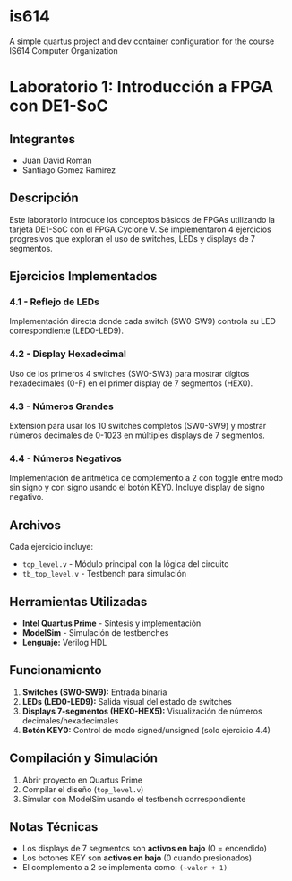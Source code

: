 # is614
A simple quartus project and dev container configuration for the course IS614 Computer Organization

# Laboratorio 1: Introducción a FPGA con DE1-SoC

## Integrantes

- Juan David Roman
- Santiago Gomez Ramirez
  
## Descripción

Este laboratorio introduce los conceptos básicos de FPGAs utilizando la tarjeta DE1-SoC con el FPGA Cyclone V. Se implementaron 4 ejercicios progresivos que exploran el uso de switches, LEDs y displays de 7 segmentos.

## Ejercicios Implementados

### 4.1 - Reflejo de LEDs
Implementación directa donde cada switch (SW0-SW9) controla su LED correspondiente (LED0-LED9).

### 4.2 - Display Hexadecimal
Uso de los primeros 4 switches (SW0-SW3) para mostrar dígitos hexadecimales (0-F) en el primer display de 7 segmentos (HEX0).

### 4.3 - Números Grandes
Extensión para usar los 10 switches completos (SW0-SW9) y mostrar números decimales de 0-1023 en múltiples displays de 7 segmentos.

### 4.4 - Números Negativos
Implementación de aritmética de complemento a 2 con toggle entre modo sin signo y con signo usando el botón KEY0. Incluye display de signo negativo.

## Archivos

Cada ejercicio incluye:
- `top_level.v` - Módulo principal con la lógica del circuito
- `tb_top_level.v` - Testbench para simulación

## Herramientas Utilizadas

- **Intel Quartus Prime** - Síntesis y implementación
- **ModelSim** - Simulación de testbenches
- **Lenguaje:** Verilog HDL

## Funcionamiento

1. **Switches (SW0-SW9):** Entrada binaria
2. **LEDs (LED0-LED9):** Salida visual del estado de switches
3. **Displays 7-segmentos (HEX0-HEX5):** Visualización de números decimales/hexadecimales
4. **Botón KEY0:** Control de modo signed/unsigned (solo ejercicio 4.4)

## Compilación y Simulación

1. Abrir proyecto en Quartus Prime
2. Compilar el diseño (`top_level.v`)
3. Simular con ModelSim usando el testbench correspondiente

## Notas Técnicas

- Los displays de 7 segmentos son **activos en bajo** (0 = encendido)
- Los botones KEY son **activos en bajo** (0 cuando presionados)
- El complemento a 2 se implementa como: `(~valor + 1)`
